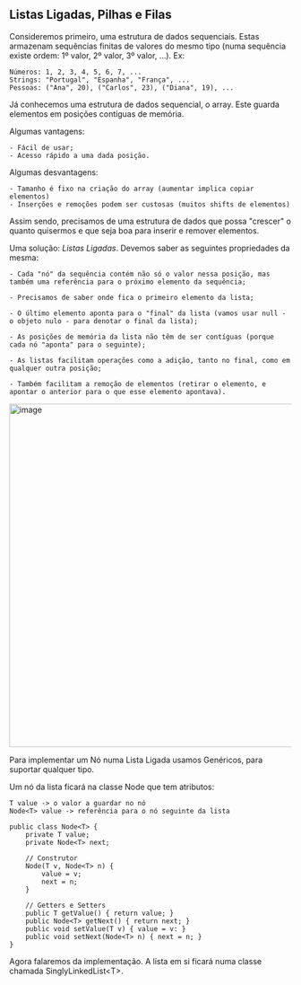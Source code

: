 ## Listas Ligadas, Pilhas e Filas

Consideremos primeiro, uma estrutura de dados sequenciais. Estas armazenam sequências finitas de valores do mesmo tipo (numa sequência existe ordem: 1º valor, 2º valor, 3º valor, ...). Ex:

    Números: 1, 2, 3, 4, 5, 6, 7, ...
    Strings: "Portugal", "Espanha", "França", ...
    Pessoas: ("Ana", 20), ("Carlos", 23), ("Diana", 19), ...

Já conhecemos uma estrutura de dados sequencial, o array. Este guarda elementos em posições contíguas de memória.

Algumas vantagens:

    - Fácil de usar;
    - Acesso rápido a uma dada posição.

Algumas desvantagens:

    - Tamanho é fixo na criação do array (aumentar implica copiar elementos)
    - Inserções e remoções podem ser custosas (muitos shifts de elementos)

Assim sendo, precisamos de uma estrutura de dados que possa "crescer" o quanto quisermos e que seja boa para inserir e remover elementos.

Uma solução: *Listas Ligadas*. Devemos saber as seguintes propriedades da mesma:

    - Cada "nó" da sequência contém não só o valor nessa posição, mas também uma referência para o próximo elemento da sequência;

    - Precisamos de saber onde fica o primeiro elemento da lista;

    - O último elemento aponta para o "final" da lista (vamos usar null - o objeto nulo - para denotar o final da lista);

    - As posições de memória da lista não têm de ser contíguas (porque cada nó "aponta" para o seguinte);

    - As listas facilitam operações como a adição, tanto no final, como em qualquer outra posição;

    - Também facilitam a remoção de elementos (retirar o elemento, e apontar o anterior para o que esse elemento apontava).

<img width="612" alt="image" src="https://github.com/DiogoManim/JavaProjects/assets/120724277/68141a98-3d34-43ba-a329-90aa87d1fb9e">

Para implementar um Nó numa Lista Ligada usamos Genéricos, para suportar qualquer tipo.

Um nó da lista ficará na classe Node<T> que tem atributos:

    T value -> o valor a guardar no nó
    Node<T> value -> referência para o nó seguinte da lista

    public class Node<T> {
        private T value;
        private Node<T> next;

        // Construtor
        Node(T v, Node<T> n) {
            value = v;
            next = n;
        }

        // Getters e Setters
        public T getValue() { return value; }
        public Node<T> getNext() { return next; }
        public void setValue(T v) { value = v: }
        public void setNext(Node<T> n) { next = n; }
    }

Agora falaremos da implementação. A lista em si ficará numa classe chamada SinglyLinkedList&lt;T&gt;.